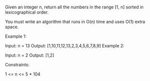 Given an integer n, return all the numbers in the range [1, n] sorted in lexicographical order.

You must write an algorithm that runs in O(n) time and uses O(1) extra space. 

 

Example 1:

Input: n = 13
Output: [1,10,11,12,13,2,3,4,5,6,7,8,9]
Example 2:

Input: n = 2
Output: [1,2]
 

Constraints:

1 <= n <= 5 * 104